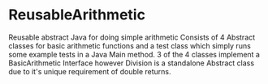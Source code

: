 # ReusableArithmetic
Reusable abstract Java for doing simple arithmetic
Consists of 4 Abstract classes for basic arithmetic functions and a test class which simply runs some example tests in a Java Main method.
3 of the 4 classes implement a BasicArithmetic Interface however Division is a standalone Abstract class due to it's unique requirement of double returns.
